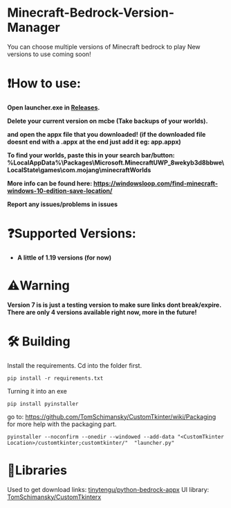 
# Minecraft-Bedrock-Version-Manager
You can choose multiple versions of Minecraft bedrock to play
New versions to use coming soon!
<strong>
# ❗How to use:
Open  launcher.exe in [Releases](https://github.com/crystalvortex/Minecraft-Bedrock-Version-Manager/releases). </br>

Delete your current version on mcbe (Take backups of your worlds). </br>

and open the appx file that you downloaded! (if the downloaded file doesnt end with a .appx at the end just add it eg: app.appx) </br>

To find your worlds, paste this in your search bar/button: </br>
%LocalAppData%\Packages\Microsoft.MinecraftUWP_8wekyb3d8bbwe\LocalState\games\com.mojang\minecraftWorlds

More info can be found here: https://windowsloop.com/find-minecraft-windows-10-edition-save-location/ </br>

Report any issues/problems in issues

# ❓Supported Versions:
+ A little of 1.19 versions (for now)

# ⚠️Warning
Version 7 is is just a testing version to make sure links dont break/expire. There are only 4 versions available right now, more in the future!

</strong>


# 🛠️ Building
Install the requirements. Cd into the folder first. </br>
```
pip install -r requirements.txt
```
Turning it into an exe </br>
```
pip install pyinstaller
```
go to: https://github.com/TomSchimansky/CustomTkinter/wiki/Packaging for more help with the packaging part.
```
pyinstaller --noconfirm --onedir --windowed --add-data "<CustomTkinter Location>/customtkinter;customtkinter/"  "launcher.py"
```

# 📕Libraries
Used to get download links:
[tinytengu/python-bedrock-appx](https://github.com/tinytengu/python-bedrock-appx)
UI library:
[TomSchimansky/CustomTkinterx](https://github.com/TomSchimansky/CustomTkinter)
